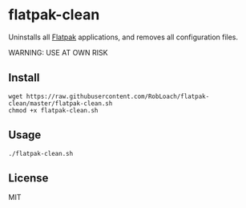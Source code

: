 # flatpak-clean

Uninstalls all [Flatpak](https://flatpak.org/) applications, and removes all configuration files.

WARNING: USE AT OWN RISK

## Install

```
wget https://raw.githubusercontent.com/RobLoach/flatpak-clean/master/flatpak-clean.sh
chmod +x flatpak-clean.sh
```

## Usage

```
./flatpak-clean.sh
```

## License

MIT
